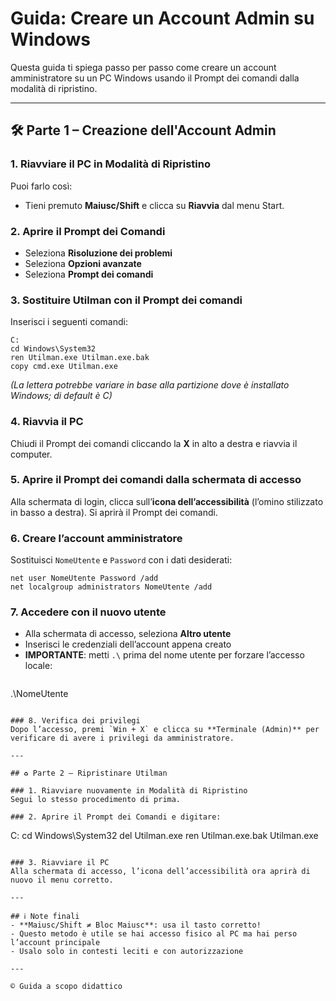 # Guida: Creare un Account Admin su Windows

Questa guida ti spiega passo per passo come creare un account amministratore su un PC Windows usando il Prompt dei comandi dalla modalità di ripristino.

---

## 🛠️ Parte 1 – Creazione dell'Account Admin

### 1. Riavviare il PC in Modalità di Ripristino
Puoi farlo così:
- Tieni premuto **Maiusc/Shift** e clicca su **Riavvia** dal menu Start.

### 2. Aprire il Prompt dei Comandi
- Seleziona **Risoluzione dei problemi**
- Seleziona **Opzioni avanzate**
- Seleziona **Prompt dei comandi**

### 3. Sostituire Utilman con il Prompt dei comandi
Inserisci i seguenti comandi:

```
C:
cd Windows\System32
ren Utilman.exe Utilman.exe.bak
copy cmd.exe Utilman.exe
```

*(La lettera potrebbe variare in base alla partizione dove è installato Windows; di default è C)*

### 4. Riavvia il PC
Chiudi il Prompt dei comandi cliccando la **X** in alto a destra e riavvia il computer.

### 5. Aprire il Prompt dei comandi dalla schermata di accesso
Alla schermata di login, clicca sull’**icona dell’accessibilità** (l’omino stilizzato in basso a destra). Si aprirà il Prompt dei comandi.

### 6. Creare l’account amministratore
Sostituisci `NomeUtente` e `Password` con i dati desiderati:

```
net user NomeUtente Password /add
net localgroup administrators NomeUtente /add
```

### 7. Accedere con il nuovo utente
- Alla schermata di accesso, seleziona **Altro utente**
- Inserisci le credenziali dell’account appena creato
- **IMPORTANTE**: metti `.\` prima del nome utente per forzare l’accesso locale:
  ```
.\NomeUtente
```

### 8. Verifica dei privilegi
Dopo l’accesso, premi `Win + X` e clicca su **Terminale (Admin)** per verificare di avere i privilegi da amministratore.

---

## ♻️ Parte 2 – Ripristinare Utilman

### 1. Riavviare nuovamente in Modalità di Ripristino
Segui lo stesso procedimento di prima.

### 2. Aprire il Prompt dei Comandi e digitare:

```
C:
cd Windows\System32
del Utilman.exe
ren Utilman.exe.bak Utilman.exe
```

### 3. Riavviare il PC
Alla schermata di accesso, l’icona dell’accessibilità ora aprirà di nuovo il menu corretto.

---

## ℹ️ Note finali
- **Maiusc/Shift ≠ Bloc Maiusc**: usa il tasto corretto!
- Questo metodo è utile se hai accesso fisico al PC ma hai perso l’account principale
- Usalo solo in contesti leciti e con autorizzazione

---

© Guida a scopo didattico
